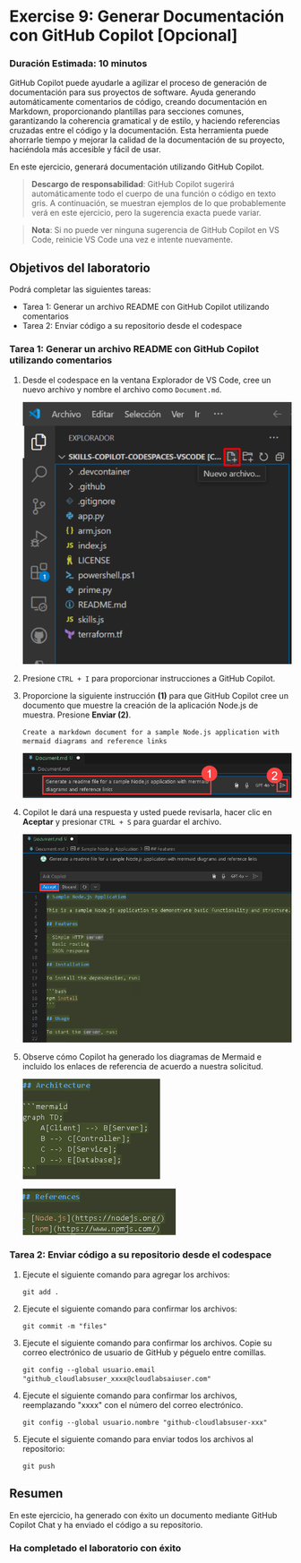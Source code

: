 # Exercise 9: Generar Documentación con GitHub Copilot [Opcional]

### Duración Estimada: 10 minutos

GitHub Copilot puede ayudarle a agilizar el proceso de generación de documentación para sus proyectos de software. Ayuda generando automáticamente comentarios de código, creando documentación en Markdown, proporcionando plantillas para secciones comunes, garantizando la coherencia gramatical y de estilo, y haciendo referencias cruzadas entre el código y la documentación. Esta herramienta puede ahorrarle tiempo y mejorar la calidad de la documentación de su proyecto, haciéndola más accesible y fácil de usar.

En este ejercicio, generará documentación utilizando GitHub Copilot.

>**Descargo de responsabilidad**: GitHub Copilot sugerirá automáticamente todo el cuerpo de una función o código en texto gris. A continuación, se muestran ejemplos de lo que probablemente verá en este ejercicio, pero la sugerencia exacta puede variar.

>**Nota**: Si no puede ver ninguna sugerencia de GitHub Copilot en VS Code, reinicie VS Code una vez e intente nuevamente.

## Objetivos del laboratorio

Podrá completar las siguientes tareas:

- Tarea 1: Generar un archivo README con GitHub Copilot utilizando comentarios
- Tarea 2: Enviar código a su repositorio desde el codespace

### Tarea 1: Generar un archivo README con GitHub Copilot utilizando comentarios

1. Desde el codespace en la ventana Explorador de VS Code, cree un nuevo archivo y nombre el archivo como `Document.md`.

    ![](../media/chat-code-new.png)

1. Presione `CTRL + I` para proporcionar instrucciones a GitHub Copilot.

1. Proporcione la siguiente instrucción **(1)** para que GitHub Copilot cree un documento que muestre la creación de la aplicación Node.js de muestra. Presione **Enviar (2)**.

    ```
    Create a markdown document for a sample Node.js application with mermaid diagrams and reference links
    ```

   ![](../media/hub20.png)

1. Copilot le dará una respuesta y usted puede revisarla, hacer clic en **Aceptar** y presionar `CTRL + S` para guardar el archivo. 

   ![](../media/hub21.png)

1. Observe cómo Copilot ha generado los diagramas de Mermaid e incluido los enlaces de referencia de acuerdo a nuestra solicitud.

    ![](../media/hub22.png)
    
    ![](../media/hub23.png)

### Tarea 2: Enviar código a su repositorio desde el codespace

1. Ejecute el siguiente comando para agregar los archivos:

    ```
    git add .
    ```

1. Ejecute el siguiente comando para confirmar los archivos:

    ```
    git commit -m "files"
    ```
1. Ejecute el siguiente comando para confirmar los archivos. Copie su correo electrónico de usuario de GitHub y péguelo entre comillas.

   ```
   git config --global usuario.email "github_cloudlabsuser_xxxx@cloudlabsaiuser.com"
   ```

1. Ejecute el siguiente comando para confirmar los archivos, reemplazando "xxxx" con el número del correo electrónico.

   ```
   git config --global usuario.nombre "github-cloudlabsuser-xxx"
   ```

1. Ejecute el siguiente comando para enviar todos los archivos al repositorio:

    ```
    git push
    ```

## Resumen

En este ejercicio, ha generado con éxito un documento mediante GitHub Copilot Chat y ha enviado el código a su repositorio.

### Ha completado el laboratorio con éxito
